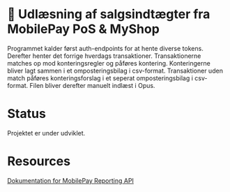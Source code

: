 # 🏦 Udlæsning af salgsindtægter fra MobilePay PoS & MyShop

Programmet kalder først auth-endpoints for at hente diverse tokens.
Derefter henter det forrige hverdags transaktioner.
Transaktionerne matches op mod konteringsregler og påføres kontering.
Konteringerne bliver lagt sammen i et omposteringsbilag i csv-format.
Transaktioner uden match påføres konteringsforslag i et seperat omposteringsbilag i csv-format.
Filen bliver derefter manuelt indlæst i Opus.

# Status

Projektet er under udviklet.

# Resources

[Dokumentation for MobilePay Reporting API](https://developer.mobilepay.dk/docs/reporting)
